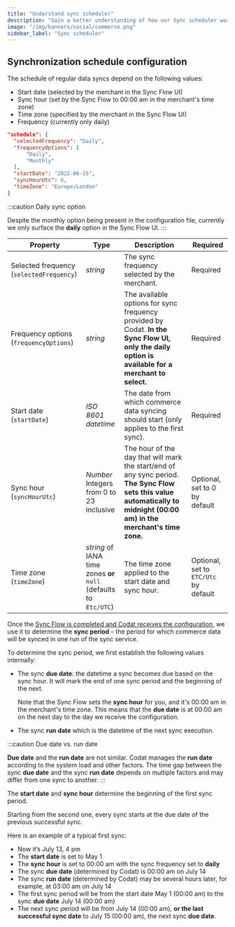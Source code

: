 ```yaml
---
title: "Understand sync scheduler"
description: "Gain a better understanding of how our Sync scheduler works with the settings provided via the Sync Flow."
image: "/img/banners/social/commerce.png"
sidebar_label: "Sync scheduler"
---
```


## Synchronization schedule configuration

The schedule of regular data syncs depend on the following values:

- Start date (selected by the merchant in the Sync Flow UI)
- Sync hour (set by the Sync Flow to 00:00 am in the merchant's time zone)
- Time zone (specified by the merchant in the Sync Flow UI)
- Frequency (currently only daily)

```json
"schedule": {
  "selectedFrequency": "Daily",
  "frequencyOptions": [
      "Daily",
      "Monthly"
  ],
  "startDate": "2022-06-15",
  "syncHourUtc": 0,
  "timeZone": "Europe/London"
}

```

:::caution Daily sync option

Despite the monthly option being present in the configuration file, currently we only surface the **daily** option in the Sync Flow UI.
:::

| Property | Type | Description | Required |
|---|---|---|---|
| Selected frequency (`selectedFrequency`) | _string_ | The sync frequency selected by the merchant. | Required |
| Frequency options (`frequencyOptions`) | _string_ | The available options for sync frequency provided by Codat. **In the Sync Flow UI, only the daily option is available for a merchant to select.** | Required |
| Start date (`startDate`) | _ISO 8601 datetime_ | The date from which commerce data syncing should start (only applies to the first sync). | Required |
| Sync hour (`syncHourUtc`) | _Number_ <br/> Integers from 0 to 23 inclusive | The hour of the day that will mark the start/end of any sync period. **The Sync Flow sets this value automatically to midnight (00:00 am) in the merchant's time zone.** | Optional, set to 0 by default |
| Time zone (`timeZone`) | _string_ of IANA time zones **or** <br/> `null` (defaults to `Etc/UTC`) | The time zone applied to the start date and sync hour. | Optional, set to `ETC/Utc` by default |

Once the [Sync Flow is completed and Codat receives the configuration](/commerce/build/implementing-codats-no-code-merchant-configuration), we use it to determine the **sync period** – the period for which commerce data will be synced in one run of the sync service.

To determine the sync period, we first establish the following values internally:

- The sync **due date**: the datetime a sync becomes due based on the sync hour. It will mark the end of one sync period and the beginning of the next.

  Note that the Sync Flow sets the **sync hour** for you, and it's 00:00 am in the merchant's time zone. This means that the **due date** is at 00:00 am on the next day to the day we receive the configuration.

- The sync **run date** which is the datetime of the next sync execution.

:::caution Due date vs. run date

**Due date** and the **run date** are not similar. Codat manages the **run date** according to the system load and other factors. The time gap between the sync **due date** and the sync **run date** depends on multiple factors and may differ from one sync to another.
:::

The **start date** and **sync hour** determine the beginning of the first sync period.

Starting from the second one, every sync starts at the due date of the previous successful sync.

Here is an example of a typical first sync:

- Now it’s July 13, 4 pm
- The **start date** is set to May 1
- The **sync hour** is set to 00:00 am with the sync frequency set to **daily**
- The sync **due date** (determined by Codat) is 00:00 am on July 14
- The sync **run date** (determined by Codat) may be several hours later, for example, at 03:00 am on July 14
- The first sync period will be from the start date May 1 (00:00 am) to the sync **due date** July 14 (00:00 am)
- The next sync period will be from July 14 (00:00 am), **or the last successful sync date** to July 15 (00:00 am), the next sync **due date**.
